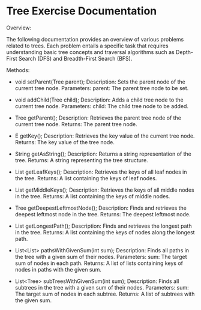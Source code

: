 # Tree Exercise Documentation

Overview:

The following documentation provides an overview of various problems related to trees. Each problem entails a specific task that requires understanding basic tree concepts and traversal algorithms such as Depth-First Search (DFS) and Breadth-First Search (BFS).

Methods:

* void setParent(Tree<E> parent); Description: Sets the parent node of the current tree node. Parameters: parent: The parent tree node to be set.

* void addChild(Tree<E> child); Description: Adds a child tree node to the current tree node. Parameters: child: The child tree node to be added.

* Tree<E> getParent(); Description: Retrieves the parent tree node of the current tree node. Returns: The parent tree node.

* E getKey(); Description: Retrieves the key value of the current tree node. Returns: The key value of the tree node.

* String getAsString(); Description: Returns a string representation of the tree. Returns: A string representing the tree structure.

* List<E> getLeafKeys(); Description: Retrieves the keys of all leaf nodes in the tree. Returns: A list containing the keys of leaf nodes.

* List<E> getMiddleKeys(); Description: Retrieves the keys of all middle nodes in the tree. Returns: A list containing the keys of middle nodes.

* Tree<E> getDeepestLeftmostNode(); Description: Finds and retrieves the deepest leftmost node in the tree. Returns: The deepest leftmost node.

* List<E> getLongestPath(); Description: Finds and retrieves the longest path in the tree. Returns: A list containing the keys of nodes along the longest path.

* List<List<E>> pathsWithGivenSum(int sum); Description: Finds all paths in the tree with a given sum of their nodes. Parameters: sum: The target sum of nodes in each path. Returns: A list of lists containing keys of nodes in paths with the given sum.

* List<Tree<E>> subTreesWithGivenSum(int sum); Description: Finds all subtrees in the tree with a given sum of their nodes. Parameters: sum: The target sum of nodes in each subtree. Returns: A list of subtrees with the given sum.
